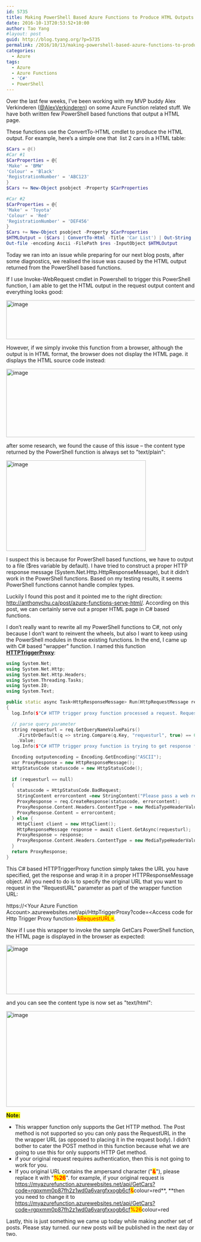 ```yaml
---
id: 5735
title: Making PowerShell Based Azure Functions to Produce HTML Outputs
date: 2016-10-13T20:53:52+10:00
author: Tao Yang
#layout: post
guid: http://blog.tyang.org/?p=5735
permalink: /2016/10/13/making-powershell-based-azure-functions-to-produce-html-outputs/
categories:
  - Azure
tags:
  - Azure
  - Azure Functions
  - 'C#'
  - PowerShell
---
```

Over the last few weeks, I’ve been working with my MVP buddy Alex Verkinderen (<a href="https://twitter.com/AlexVerkinderen">@AlexVerkinderen</a>) on some Azure Function related stuff. We have both written few PowerShell based functions that output a HTML page.

These functions use the ConvertTo-HTML cmdlet to produce the HTML output. For example, here’s a simple one that  list 2 cars in a HTML table:
```powershell
$Cars = @()
#Car #1
$CarProperties = @{
'Make' = 'BMW'
'Colour' = 'Black'
'RegistrationNumber' = 'ABC123'
}
$Cars += New-Object psobject -Property $CarProperties

#Car #2
$CarProperties = @{
'Make' = 'Toyota'
'Colour' = 'Red'
'RegistrationNumber' = 'DEF456'
}
$Cars += New-Object psobject -Property $CarProperties
$HTMLOutput = ($Cars | ConvertTo-Html -Title 'Car List') | Out-String
Out-file -encoding Ascii -FilePath $res -InputObject $HTMLOutput
```

Today we ran into an issue while preparing for our next blog posts, after some diagnostics, we realised the issue was caused by the HTML output returned from the PowerShell based functions.

If I use Invoke-WebRequest cmdlet in Powershell to trigger this PowerShell function, I am able to get the HTML output in the request output content and everything looks good:

<a href="http://blog.tyang.org/wp-content/uploads/2016/10/image-19.png"><img style="background-image: none; padding-top: 0px; padding-left: 0px; display: inline; padding-right: 0px; border: 0px;" title="image" src="http://blog.tyang.org/wp-content/uploads/2016/10/image_thumb-19.png" alt="image" width="650" height="104" border="0" /></a>

However, if we simply invoke this function from a browser, although the output is in HTML format, the browser does not display the HTML page. it displays the HTML source code instead:

<a href="http://blog.tyang.org/wp-content/uploads/2016/10/image-20.png"><img style="background-image: none; padding-top: 0px; padding-left: 0px; display: inline; padding-right: 0px; border: 0px;" title="image" src="http://blog.tyang.org/wp-content/uploads/2016/10/image_thumb-20.png" alt="image" width="522" height="183" border="0" /></a>

after some research, we found the cause of this issue – the content type returned by the PowerShell function is always set to "text/plain":

<a href="http://blog.tyang.org/wp-content/uploads/2016/10/image-21.png"><img style="background-image: none; padding-top: 0px; padding-left: 0px; display: inline; padding-right: 0px; border: 0px;" title="image" src="http://blog.tyang.org/wp-content/uploads/2016/10/image_thumb-21.png" alt="image" width="373" height="242" border="0" /></a>

I suspect this is because for PowerShell based functions, we have to output to a file ($res variable by default). I have tried to construct a proper HTTP response message (System.Net.Http.HttpResponseMessage), but it didn’t work in the PowerShell functions. Based on my testing results, it seems PowerShell functions cannot handle complex types.

Luckily I found this post and it pointed me to the right direction: <a title="http://anthonychu.ca/post/azure-functions-serve-html/" href="http://anthonychu.ca/post/azure-functions-serve-html/">http://anthonychu.ca/post/azure-functions-serve-html/</a>. According on this post, we can certainly serve out a proper HTML page in C# based functions.

I don’t really want to rewrite all my PowerShell functions to C#, not only because I don’t want to reinvent the wheels, but also I want to keep using the PowerShell modules in those existing functions. In the end, I came up with C# based "wrapper" function. I named this function [**HTTPTriggerProxy**](https://gist.github.com/tyconsulting/eae44357f14818006bf0ba94bf07bae1):

```cpp
using System.Net;
using System.Net.Http;
using System.Net.Http.Headers;
using System.Threading.Tasks;
using System.IO;
using System.Text;

public static async Task<HttpResponseMessage> Run(HttpRequestMessage req, TraceWriter log)
{
  log.Info($"C# HTTP trigger proxy function processed a request. RequestUri={req.RequestUri}");

  // parse query parameter
  string requesturl = req.GetQueryNameValuePairs()
    .FirstOrDefault(q => string.Compare(q.Key, "requesturl", true) == 0)
    .Value;
  log.Info($"C# HTTP trigger proxy function is trying to get response from {requesturl}");

  Encoding outputencoding = Encoding.GetEncoding("ASCII");
  var ProxyResponse = new HttpResponseMessage();
  HttpStatusCode statuscode = new HttpStatusCode();
  
  if (requesturl == null)
  {
    statuscode = HttpStatusCode.BadRequest;
    StringContent errorcontent =new StringContent("Please pass a web request url on the query string or in the request body", outputencoding); 
    ProxyResponse = req.CreateResponse(statuscode, errorcontent);
    ProxyResponse.Content.Headers.ContentType = new MediaTypeHeaderValue("text/html");
    ProxyResponse.Content = errorcontent;
  } else {
    HttpClient client = new HttpClient();
    HttpResponseMessage response = await client.GetAsync(requesturl);
    ProxyResponse = response;
    ProxyResponse.Content.Headers.ContentType = new MediaTypeHeaderValue("text/html");
  }
  return ProxyResponse;
}
```

This C# based HTTPTriggerProxy function simply takes the URL you have specified, get the response and wrap it in a proper HTTPResponseMessage object. All you need to do is to specify the original URL that you want to request in the "RequestURL" parameter as part of the wrapper function URL:

https://\<Your Azure Function Account\>.azurewebsites.net/api/HttpTriggerProxy?code=\<Access code for Http Trigger Proxy function\><span style="background-color: #ffff00; color: #ff0000;">&RequestURL=<Your original request URL></span>.

Now if I use this wrapper to invoke the sample GetCars PowerShell function, the HTML page is displayed in the browser as expected:

<a href="http://blog.tyang.org/wp-content/uploads/2016/10/image-22.png"><img style="background-image: none; padding-top: 0px; padding-left: 0px; display: inline; padding-right: 0px; border: 0px;" title="image" src="http://blog.tyang.org/wp-content/uploads/2016/10/image_thumb-22.png" alt="image" width="646" height="132" border="0" /></a>

and you can see the content type is now set as "text/html":

<a href="http://blog.tyang.org/wp-content/uploads/2016/10/image-23.png"><img style="background-image: none; padding-top: 0px; padding-left: 0px; display: inline; padding-right: 0px; border: 0px;" title="image" src="http://blog.tyang.org/wp-content/uploads/2016/10/image_thumb-23.png" alt="image" width="692" height="256" border="0" /></a>

**<span style="background-color: #ffff00;">Note:</span>**

 * This wrapper function only supports the Get HTTP method. The Post method is not supported so you can only pass the RequestURL in the the wrapper URL (as opposed to placing it in the request body). I didn’t bother to cater the POST method in this function because what we are going to use this for only supports HTTP Get method.
 * if your original request requires authentication, then this is not going to work for you.
 * If you original URL contains the ampersand character ("**<span style="background-color: #ffff00; color: #ff0000;">&</span>**"), please replace it with "**<span style="background-color: #ffff00; color: #ff0000;">%26</span>**". for example, if your original request is https://myazurefunction.azurewebsites.net/api/GetCars?code=rgpxmm0p87fh2z1wd0a6vargfxxogb6cf<span style="background-color: #ffff00; color: #ff0000;">&</span>colour=red**, **then you need to change it to https://myazurefunction.azurewebsites.net/api/GetCars?code=rgpxmm0p87fh2z1wd0a6vargfxxogb6cf<span style="background-color: #ffff00; color: #ff0000;">%26</span>colour=red

Lastly, this is just something we came up today while making another set of posts. Please stay turned. our new posts will be published in the next day or two.